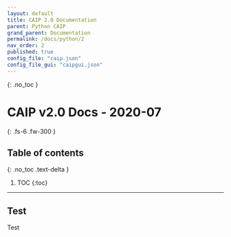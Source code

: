 ```yaml
---
layout: default
title: CAIP 2.0 Documentation
parent: Python CAIP
grand_parent: Documentation
permalink: /docs/python/2
nav_order: 2
published: true
config_file: "caip.json"
config_file_gui: "caipgui.json"
---
```

{: .no_toc }
# CAIP v2.0 Docs - 2020-07
{: .fs-6 .fw-300 }
## Table of contents
{: .no_toc .text-delta }
1. TOC
{:toc}
---

[comment]: <> (Page variables are defined in the YAML front matter block, and accessed by {{ page.variable_name }}.)

## Test
Test